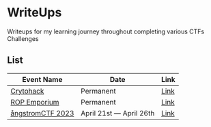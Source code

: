 # WriteUps
Writeups for my learning journey throughout completing various CTFs Challenges

## List
| Event Name                                | Date                                           | Link                                                                                      |
|-------------------------|------------------------------------------------|-------------------------------------------------------------------------------------------|
| [Crytohack]()                               | Permanent    | [Link](https://github.com/HyggeHalcyon/WriteUps/tree/main/Cryptohack)                    |
| [ROP Emporium]()                                | Permanent    | [Link](https://github.com/HyggeHalcyon/WriteUps/tree/main/ROP%20Emporium)                    |
| [ångstromCTF 2023](https://2023.angstromctf.com)                                | April 21st — April 26th    | [Link](https://github.com/HyggeHalcyon/WriteUps/tree/main/ångstromCTF%202023)                    |